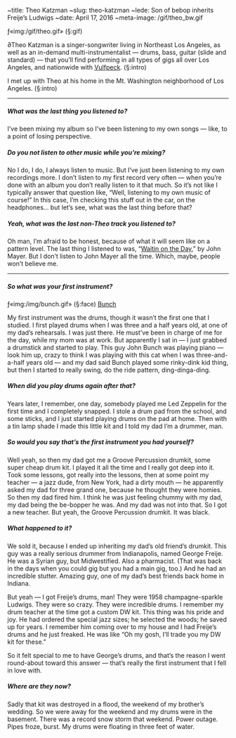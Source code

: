 ~title: Theo Katzman
~slug: theo-katzman
~lede: Son of bebop inherits Freije’s Ludwigs
~date: April 17, 2016
~meta-image: /gif/theo_bw.gif

ƒ«img:/gif/theo.gif» (§:gif)

∂Theo Katzman is a singer-songwriter living in Northeast Los Angeles, as well as an in-demand multi-instrumentalist — drums, bass, guitar (slide and standard) — that you’ll find performing in all types of gigs all over Los Angeles, and nationwide with [Vulfpeck](http://vulfpeck.com/). (§:intro) 

I met up with Theo at his home in the Mt. Washington neighborhood of Los Angeles. (§:intro) 

___

##### What was the last thing you listened to?

I’ve been mixing my album so I’ve been listening to my own songs — like, to a point of losing perspective.

##### Do you not listen to other music while you’re mixing?

No I do, I do, I always listen to music. But I’ve just been listening to my own recordings more. I don’t listen to my first record very often — when you’re done with an album you don’t really listen to it that much. So it’s not like I typically answer that question like, “Well, listening to my own music of course!” In this case, I’m checking this stuff out in the car, on the headphones… but let’s see, what was the last thing before that?

##### Yeah, what was the last non-Theo track you listened to?

Oh man, I’m afraid to be honest, because of what it will seem like on a pattern level. The last thing I listened to was, “[Waitin on the Day](/sound/waitin-on-the-day.m4a),” by John Mayer. But I don’t listen to John Mayer all the time. Which, maybe, people won’t believe me.

___

##### So what was your first instrument?

ƒ«img:/img/bunch.gif» (§:face) [Bunch](https://en.wikipedia.org/wiki/John%5FBunch)

My first instrument was the drums, though it wasn’t the first one that I studied. I first played drums when I was three and a half years old, at one of my dad’s rehearsals. I was just there. He must’ve been in charge of me for the day, while my mom was at work. But apparently I sat in — I just grabbed a drumstick and started to play. This guy John Bunch was playing piano — look him up, crazy to think I was playing with this cat when I was three-and-a-half years old — and my dad said Bunch played some rinky-dink kid thing, but then I started to really swing, do the ride pattern, ding-dinga-ding.

##### When did you play drums again after that?

Years later, I remember, one day, somebody played me Led Zeppelin for the first time and I completely snapped. I stole a drum pad from the school, and some sticks, and I just started playing drums on the pad at home. Then with a tin lamp shade I made this little kit and I told my dad I’m a drummer, man.

##### So would you say that’s the first instrument you had yourself?

Well yeah, so then my dad got me a Groove Percussion drumkit, some super cheap drum kit. I played it all the time and I really got deep into it. Took some lessons, got really into the lessons, then at some point my teacher — a jazz dude, from New York, had a dirty mouth — he apparently asked my dad for three grand one, because he thought they were homies. So then my dad fired him. I think he was just feeling chummy with my dad, my dad being the be-bopper he was. And my dad was not into that. So I got a new teacher. But yeah, the Groove Percussion drumkit. It was black.

##### What happened to it?

We sold it, because I ended up inheriting my dad’s old friend’s drumkit. This guy was a really serious drummer from Indianapolis, named George Freije. He was a Syrian guy, but Midwestified. Also a pharmacist. (That was back in the days when you could gig but you had a main gig, too.) And he had an incredible stutter. Amazing guy, one of my dad’s best friends back home in Indiana.

But yeah — I got Freije’s drums, man! They were 1958 champagne-sparkle Ludwigs. They were so crazy. They were incredible drums. I remember my drum teacher at the time got a custom DW kit. This thing was his pride and joy. He had ordered the special jazz sizes; he selected the woods; he saved up for years. I remember him coming over to my house and I had Freije’s drums and he just freaked. He was like “Oh my gosh, I’ll trade you my DW kit for these.”

So it felt special to me to have George’s drums, and that’s the reason I went round-about toward this answer — that’s really the first instrument that I fell in love with.

##### Where are they now?

Sadly that kit was destroyed in a flood, the weekend of my brother’s wedding. So we were away for the weekend and my drums were in the basement. There was a record snow storm that weekend. Power outage. Pipes froze, burst. My drums were floating in three feet of water.

